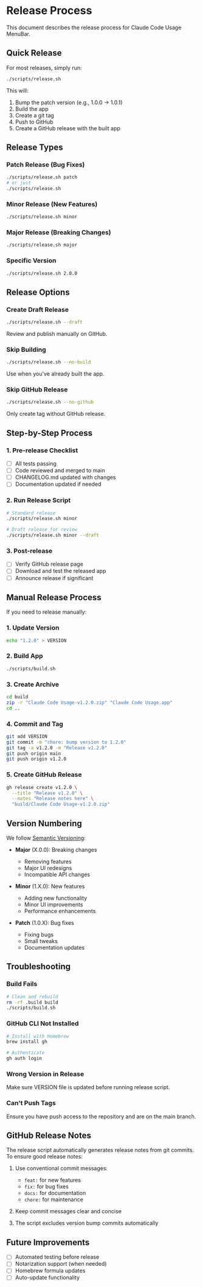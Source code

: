 # Release Process

This document describes the release process for Claude Code Usage MenuBar.

## Quick Release

For most releases, simply run:

```bash
./scripts/release.sh
```

This will:
1. Bump the patch version (e.g., 1.0.0 → 1.0.1)
2. Build the app
3. Create a git tag
4. Push to GitHub
5. Create a GitHub release with the built app

## Release Types

### Patch Release (Bug Fixes)
```bash
./scripts/release.sh patch
# or just
./scripts/release.sh
```

### Minor Release (New Features)
```bash
./scripts/release.sh minor
```

### Major Release (Breaking Changes)
```bash
./scripts/release.sh major
```

### Specific Version
```bash
./scripts/release.sh 2.0.0
```

## Release Options

### Create Draft Release
```bash
./scripts/release.sh --draft
```
Review and publish manually on GitHub.

### Skip Building
```bash
./scripts/release.sh --no-build
```
Use when you've already built the app.

### Skip GitHub Release
```bash
./scripts/release.sh --no-github
```
Only create tag without GitHub release.

## Step-by-Step Process

### 1. Pre-release Checklist
- [ ] All tests passing
- [ ] Code reviewed and merged to main
- [ ] CHANGELOG.md updated with changes
- [ ] Documentation updated if needed

### 2. Run Release Script
```bash
# Standard release
./scripts/release.sh minor

# Draft release for review
./scripts/release.sh minor --draft
```

### 3. Post-release
- [ ] Verify GitHub release page
- [ ] Download and test the released app
- [ ] Announce release if significant

## Manual Release Process

If you need to release manually:

### 1. Update Version
```bash
echo "1.2.0" > VERSION
```

### 2. Build App
```bash
./scripts/build.sh
```

### 3. Create Archive
```bash
cd build
zip -r "Claude Code Usage-v1.2.0.zip" "Claude Code Usage.app"
cd ..
```

### 4. Commit and Tag
```bash
git add VERSION
git commit -m "chore: bump version to 1.2.0"
git tag -a v1.2.0 -m "Release v1.2.0"
git push origin main
git push origin v1.2.0
```

### 5. Create GitHub Release
```bash
gh release create v1.2.0 \
  --title "Release v1.2.0" \
  --notes "Release notes here" \
  "build/Claude Code Usage-v1.2.0.zip"
```

## Version Numbering

We follow [Semantic Versioning](https://semver.org/):

- **Major** (X.0.0): Breaking changes
  - Removing features
  - Major UI redesigns
  - Incompatible API changes

- **Minor** (1.X.0): New features
  - Adding new functionality
  - Minor UI improvements
  - Performance enhancements

- **Patch** (1.0.X): Bug fixes
  - Fixing bugs
  - Small tweaks
  - Documentation updates

## Troubleshooting

### Build Fails
```bash
# Clean and rebuild
rm -rf .build build
./scripts/build.sh
```

### GitHub CLI Not Installed
```bash
# Install with Homebrew
brew install gh

# Authenticate
gh auth login
```

### Wrong Version in Release
Make sure VERSION file is updated before running release script.

### Can't Push Tags
Ensure you have push access to the repository and are on the main branch.

## GitHub Release Notes

The release script automatically generates release notes from git commits. To ensure good release notes:

1. Use conventional commit messages:
   - `feat:` for new features
   - `fix:` for bug fixes
   - `docs:` for documentation
   - `chore:` for maintenance

2. Keep commit messages clear and concise

3. The script excludes version bump commits automatically

## Future Improvements

- [ ] Automated testing before release
- [ ] Notarization support (when needed)
- [ ] Homebrew formula updates
- [ ] Auto-update functionality